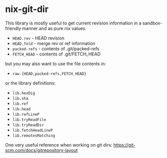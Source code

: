 # nix-git-dir

This library is mostly useful to get current revision information in
a sandbox-friendly manner and as pure nix values.

* `HEAD.rev` - HEAD revision
* `HEAD.fold` - merge rev or ref information
* `packed-refs` - contents of .git/packed-refs
* `FETCH_HEAD` - contents of .git/FETCH_HEAD

but you may also want to use the file contents in:

* `raw.{HEAD,packed-refs,FETCH_HEAD}`

or the library definitions:

* `lib.hexDig`
* `lib.sha`
* `lib.ref`
* `lib.head`
* `lib.refLineP`
* `lib.tryReadFile`
* `lib.tryReadDir`
* `lib.fetchHeadLineP`
* `lib.remotesMatching`

One very useful reference when working on git dirs:
https://git-scm.com/docs/gitrepository-layout
